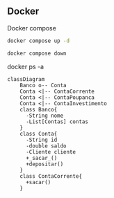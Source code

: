 

## Docker

Docker compose

```bash title="Executar no diretório do arquivo compose.yaml"
docker compose up -d
```

```bash title="Executar no diretório do arquivo compose.yaml"
docker compose down
```

docker ps -a


```mermaid
classDiagram
    Banco o-- Conta
    Conta <|-- ContaCorrente
    Conta <|-- ContaPoupanca
    Conta <|-- ContaInvestimento
    class Banco{
      -String nome
      -List[Contas] contas
    }
    class Conta{
      -String id
      -double saldo
      -Cliente cliente
      +_sacar_()
      +depositar()
    }
    class ContaCorrente{
      +sacar()
    }
```